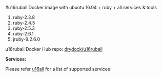#u16ruball
Docker image with ubuntu 16.04 + ruby + all services &amp; tools


 1. ruby-2.3.8
 2. ruby-2.4.5
 3. ruby-2.5.3
 4. ruby-2.6.1
 5. jruby-9.2.6.0
 

u16ruball Docker Hub repo: [drydock/u16ruball](https://hub.docker.com/r/drydock/u16ruball/)
  
**Services:**

Please refer [u16all](https://github.com/dry-dock/u16all) for a list of supported services


